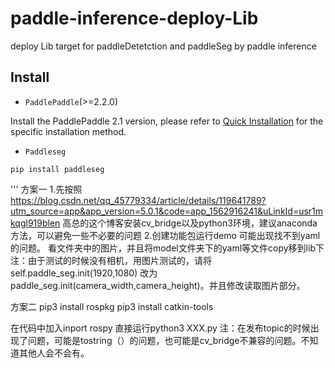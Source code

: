# paddle-inference-deploy-Lib
deploy Lib target for paddleDetetction and paddleSeg by paddle inference


## Install

- `PaddlePaddle`(>=2.2.0)

Install the PaddlePaddle 2.1 version, please refer to [Quick Installation](https://www.paddlepaddle.org.cn/install/quick?docurl=/documentation/docs/zh/install/pip/linux-pip.html) for the specific installation method. 

- `Paddleseg`

```
pip install paddleseg
```


'''
方案一
1.先按照 https://blog.csdn.net/qq_45779334/article/details/119641789?utm_source=app&app_version=5.0.1&code=app_1562916241&uLinkId=usr1mkqgl919blen
高总的这个博客安装cv_bridge以及python3环境，建议anaconda方法，可以避免一些不必要的问题
2.创建功能包运行demo
可能出现找不到yaml的问题。
看文件夹中的图片，并且将model文件夹下的yaml等文件copy移到lib下
注：由于测试的时候没有相机，用图片测试的，请将       self.paddle_seg.init(1920,1080)  改为    paddle_seg.init(camera_width,camera_height)。并且修改读取图片部分。



方案二
pip3 install rospkg
pip3 install catkin-tools

在代码中加入inport rospy
直接运行python3 XXX.py
注：在发布topic的时候出现了问题，可能是tostring（）的问题，也可能是cv_bridge不兼容的问题。不知道其他人会不会有。